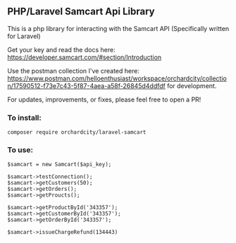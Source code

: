## PHP/Laravel Samcart Api Library

This is a php library for interacting with the Samcart API (Specifically written for Laravel)

Get your key and read the docs here:
https://developer.samcart.com/#section/Introduction

Use the postman collection I've created here: https://www.postman.com/helloenthusiast/workspace/orchardcity/collection/17590512-f73e7c43-5f87-4aea-a58f-26845d4ddfdf
for development. 

For updates, improvements, or fixes, please feel free to open a PR!

### To install:
`composer require orchardcity/laravel-samcart`

### To use:
```
$samcart = new Samcart($api_key);

$samcart->testConnection();
$samcart->getCustomers(50);
$samcart->getOrders();
$samcart->getProucts();

$samcart->getProductById('343357');
$samcart->getCustomerById('343357');
$samcart->getOrderById('343357');

$samcart->issueChargeRefund(134443)
```
